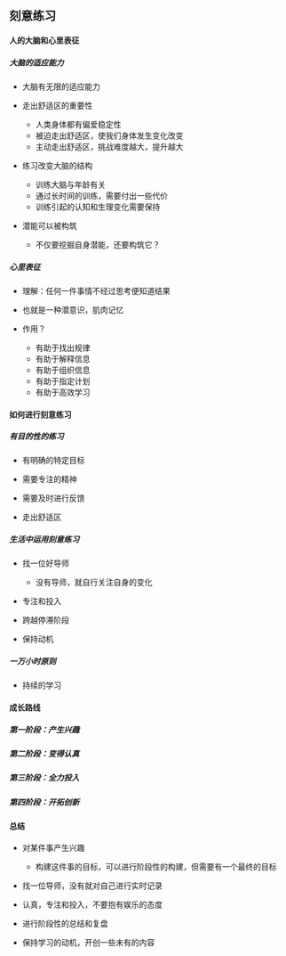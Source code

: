 ## 刻意练习 

#### 人的大脑和心里表征

##### 大脑的适应能力

- 大脑有无限的适应能力


- 走出舒适区的重要性
  - 人类身体都有偏爱稳定性
  - 被迫走出舒适区，使我们身体发生变化改变
  - 主动走出舒适区，挑战难度越大，提升越大

- 练习改变大脑的结构
  - 训练大脑与年龄有关
  - 通过长时间的训练，需要付出一些代价
  - 训练引起的认知和生理变化需要保持

- 潜能可以被构筑
  - 不仅要挖掘自身潜能，还要构筑它？

##### 心里表征

- 理解：任何一件事情不经过思考便知道结果

- 也就是一种潜意识，肌肉记忆

- 作用？
  - 有助于找出规律
  - 有助于解释信息
  - 有助于组织信息
  - 有助于指定计划
  - 有助于高效学习

#### 如何进行刻意练习

##### 有目的性的练习

- 有明确的特定目标

- 需要专注的精神

- 需要及时进行反馈

- 走出舒适区

##### 生活中运用刻意练习

- 找一位好导师
  - 没有导师，就自行关注自身的变化
- 专注和投入

- 跨越停滞阶段

- 保持动机


##### 一万小时原则

- 持续的学习


#### 成长路线

##### 第一阶段：产生兴趣

##### 第二阶段：变得认真

##### 第三阶段：全力投入

##### 第四阶段：开拓创新

#### 总结

- 对某件事产生兴趣
  - 构建这件事的目标，可以进行阶段性的构建，但需要有一个最终的目标
- 找一位导师，没有就对自己进行实时记录

- 认真，专注和投入，不要抱有娱乐的态度

- 进行阶段性的总结和复盘

- 保持学习的动机，开创一些未有的内容